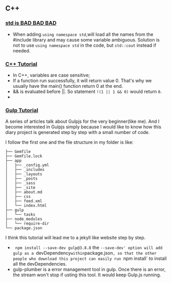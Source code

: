 ## C++

### [std is BAD BAD BAD](http://stackoverflow.com/questions/11271889/global-variable-count-ambiguous)

- When adding `using namespace std`,will load all the names from the #include library and may cause some variable ambiguous. Solution is not to use `using namespace std` in the code, but `std::cout` instead if needed.

### [C++ Tutorial](http://www.cprogramming.com/tutorial/)

- In C++, variables are case sensitive;
- If a function run successfully, it will return value 0. That's why we usually have the main() function return 0 at the end.
- && is evaluated before ||. So statement `!(1 || 1 && 0)` would return `0`.
- 

### [Gulp Tutorial](http://stefanimhoff.de/2014/gulp-tutorial-1-intro-setup/)

A series of articles talk about Gulpjs for the very beginner(like me). And I become interested in Gulpjs simply because I would like to know how  this diary project is generated step by step with a small number of code.

I follow the first one and the file structure in my folder is like:
```
├── Gemfile
├── Gemfile.lock
├── app
│   ├── _config.yml
│   ├── _includes
│   ├── _layouts
│   ├── _posts
│   ├── _sass
│   ├── _site
│   ├── about.md
│   ├── css
│   ├── feed.xml
│   └── index.html
├── gulp
│   └── tasks
├── node_modules
│   └── require-dir
└── package.json
```

I think this tutorial will lead me to a jekyll like website step by step.

- ` npm install --save-dev gulp@3.8.8` the `--save-dev' option will add gulp as a `devDependency` within `package.json`, so that the other people who download this project can easily run `npm install` to install all the devDependencies.
- gulp-plumber is a error management tool in gulp. Once there is an error, the stream won't stop if usting this tool. It would keep Gulp.js running.
